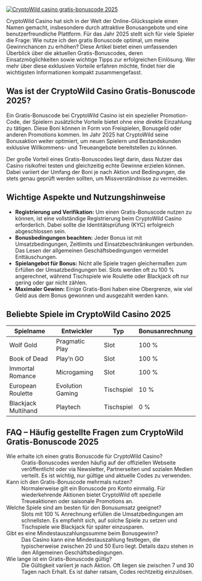 [![CryptoWild casino gratis-bonuscode 2025](https://123-caf.pages.dev/gitsignup.png)](https://vrmoo.ru/Bt82HjjY)

<p>CryptoWild Casino hat sich in der Welt der Online-Glücksspiele einen Namen gemacht, insbesondere durch attraktive Bonusangebote und eine benutzerfreundliche Plattform. Für das Jahr 2025 stellt sich für viele Spieler die Frage: Wie nutze ich den gratis Bonuscode optimal, um meine Gewinnchancen zu erhöhen? Diese Artikel bietet einen umfassenden Überblick über die aktuellen Gratis-Bonuscodes, deren Einsatzmöglichkeiten sowie wichtige Tipps zur erfolgreichen Einlösung. Wer mehr über diese exklusiven Vorteile erfahren möchte, findet hier die wichtigsten Informationen kompakt zusammengefasst.</p>  <h2>Was ist der CryptoWild Casino Gratis-Bonuscode 2025?</h2> <p>Ein Gratis-Bonuscode bei CryptoWild Casino ist ein spezieller Promotion-Code, der Spielern zusätzliche Vorteile bietet ohne eine direkte Einzahlung zu tätigen. Diese Boni können in Form von Freispielen, Bonusgeld oder anderen Promotions kommen. Im Jahr 2025 hat CryptoWild seine Bonusaktion weiter optimiert, um neuen Spielern und Bestandskunden exklusive Willkommens- und Treueangebote bereitstellen zu können.</p> <p>Der große Vorteil eines Gratis-Bonuscodes liegt darin, dass Nutzer das Casino risikofrei testen und gleichzeitig echte Gewinne erzielen können. Dabei variiert der Umfang der Boni je nach Aktion und Bedingungen, die stets genau geprüft werden sollten, um Missverständnisse zu vermeiden.</p>  <h2>Wichtige Aspekte und Nutzungshinweise</h2> <ul> <li><strong>Registrierung und Verifikation:</strong> Um einen Gratis-Bonuscode nutzen zu können, ist eine vollständige Registrierung beim CryptoWild Casino erforderlich. Dabei sollte die Identitätsprüfung (KYC) erfolgreich abgeschlossen sein.</li> <li><strong>Bonusbedingungen beachten:</strong> Jeder Bonus ist mit Umsatzbedingungen, Zeitlimits und Einsatzbeschränkungen verbunden. Das Lesen der allgemeinen Geschäftsbedingungen vermeidet Enttäuschungen.</li> <li><strong>Spielangebot für Bonus:</strong> Nicht alle Spiele tragen gleichermaßen zum Erfüllen der Umsatzbedingungen bei. Slots werden oft zu 100 % angerechnet, während Tischspiele wie Roulette oder Blackjack oft nur gering oder gar nicht zählen.</li> <li><strong>Maximaler Gewinn:</strong> Einige Gratis-Boni haben eine Obergrenze, wie viel Geld aus dem Bonus gewonnen und ausgezahlt werden kann.</li> </ul>  <h2>Beliebte Spiele im CryptoWild Casino 2025</h2> <table> <thead> <tr> <th>Spielname</th> <th>Entwickler</th> <th>Typ</th> <th>Bonusanrechnung</th> </tr> </thead> <tbody> <tr> <td>Wolf Gold</td> <td>Pragmatic Play</td> <td>Slot</td> <td>100 %</td> </tr> <tr> <td>Book of Dead</td> <td>Play’n GO</td> <td>Slot</td> <td>100 %</td> </tr> <tr> <td>Immortal Romance</td> <td>Microgaming</td> <td>Slot</td> <td>100 %</td> </tr> <tr> <td>European Roulette</td> <td>Evolution Gaming</td> <td>Tischspiel</td> <td>10 %</td> </tr> <tr> <td>Blackjack Multihand</td> <td>Playtech</td> <td>Tischspiel</td> <td>0 %</td> </tr> </tbody> </table>  <h2>FAQ – Häufig gestellte Fragen zum CryptoWild Gratis-Bonuscode 2025</h2> <dl> <dt>Wie erhalte ich einen gratis Bonuscode für CryptoWild Casino?</dt> <dd>Gratis-Bonuscodes werden häufig auf der offiziellen Webseite veröffentlicht oder via Newsletter, Partnerseiten und sozialen Medien verteilt. Es ist wichtig, nur gültige und aktuelle Codes zu verwenden.</dd>  <dt>Kann ich den Gratis-Bonuscode mehrmals nutzen?</dt> <dd>Normalerweise gilt ein Bonuscode pro Konto einmalig. Für wiederkehrende Aktionen bietet CryptoWild oft spezielle Treueaktionen oder saisonale Promotions an.</dd>  <dt>Welche Spiele sind am besten für den Bonusumsatz geeignet?</dt> <dd>Slots mit 100 % Anrechnung erfüllen die Umsatzbedingungen am schnellsten. Es empfiehlt sich, auf solche Spiele zu setzen und Tischspiele wie Blackjack für später einzusparen.</dd>  <dt>Gibt es eine Mindestauszahlungssumme beim Bonusgewinn?</dt> <dd>Das Casino kann eine Mindestauszahlung festlegen, die typischerweise zwischen 20 und 50 Euro liegt. Details dazu stehen in den Allgemeinen Geschäftsbedingungen.</dd>  <dt>Wie lange ist ein Gratis-Bonuscode gültig?</dt> <dd>Die Gültigkeit variiert je nach Aktion. Oft liegen sie zwischen 7 und 30 Tagen nach Erhalt. Es ist daher ratsam, Codes rechtzeitig einzulösen.</dd> </dl>